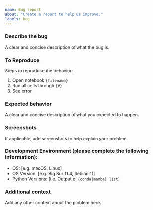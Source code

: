 ```yaml
---
name: Bug report
about: "Create a report to help us improve."
labels: bug
---
```


### Describe the bug
A clear and concise description of what the bug is.

### To Reproduce
Steps to reproduce the behavior:
1. Open notebook `{filename}`
2. Run all cells through `{#}`
3. See error

### Expected behavior
A clear and concise description of what you expected to happen.

### Screenshots
If applicable, add screenshots to help explain your problem.

### Development Environment (please complete the following information):
 - OS: [e.g. macOS, Linux]
 - OS Version: [e.g. Big Sur 11.4, Debian 11]
 - Python Versions: [i.e. Output of `{conda|mamba} list`]

### Additional context
Add any other context about the problem here.
